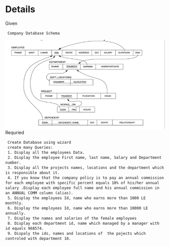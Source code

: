 # Details
 
 Given 
     
     Company Database Schema
     
   ![](https://github.com/ahmdeltoky03/SQL_Server/blob/main/day_2/Summary/CompanySchema.png)
 <br>
 Requried
 
     Create Database using wizard
     create many Queries:
     1.	Display all the employees Data.
     2.	Display the employee First name, last name, Salary and Department number.
     3.	Display all the projects names, locations and the department which is responsible about it.
     4.	If you know that the company policy is to pay an annual commission for each employee with specific percent equals 10% of his/her annual salary .Display each employee full name and his annual commission in an ANNUAL COMM column (alias).
     5.	Display the employees Id, name who earns more than 1000 LE monthly.
     6.	Display the employees Id, name who earns more than 10000 LE annually.
     7.	Display the names and salaries of the female employees 
     8.	Display each department id, name which managed by a manager with id equals 968574.
     9.	Dispaly the ids, names and locations of  the pojects which controled with department 10.

